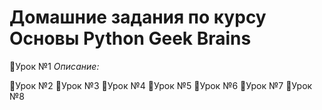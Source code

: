 # Домашние задания по курсу Основы Python Geek Brains
:black_square_button:Урок №1
*Описание:* 

:black_square_button:Урок №2
:black_square_button:Урок №3
:black_square_button:Урок №4
:black_square_button:Урок №5
:black_square_button:Урок №6
:black_square_button:Урок №7
:black_square_button:Урок №8
